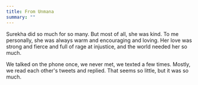 ```yaml
---
title: From Unmana
summary: ""
---
```


Surekha did so much for so many. But most of all, she was kind. To me personally, she was always warm and encouraging and loving. Her love was strong and fierce and full of rage at injustice, and the world needed her so much.

We talked on the phone once, we never met, we texted a few times. Mostly, we read each other's tweets and replied. That seems so little, but it was so much.
